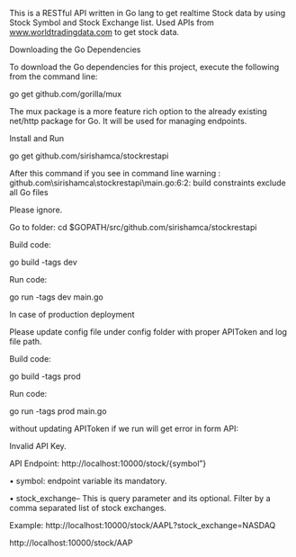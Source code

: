 
This is a RESTful API written in Go lang to get realtime Stock data by using Stock Symbol and Stock Exchange list.
Used APIs from www.worldtradingdata.com to get stock data.

Downloading the Go Dependencies

To download the Go dependencies for this project, execute the following from the command line:

go get github.com/gorilla/mux

The mux package is a more feature rich option to the already existing net/http package for Go. It will be used for managing endpoints.

Install and Run

go get github.com/sirishamca/stockrestapi

After this command if you see in command line warning : github.com\sirishamca\stockrestapi\main.go:6:2: build constraints exclude all Go files
          
 Please ignore.

Go to folder: cd $GOPATH/src/github.com/sirishamca/stockrestapi

Build code:

go build -tags dev

Run code:

go run -tags dev main.go


In case of production deployment

Please update config file under config folder with proper APIToken and log file path. 

Build code:

go build -tags prod

Run code:

go run -tags prod main.go

without updating APIToken if we run will get error in form API:

Invalid API Key.

API Endpoint:
http://localhost:10000/stock/{symbol”}

•	symbol: endpoint variable its mandatory.

•	stock_exchange– This is query parameter and its optional. Filter by a comma separated list of stock exchanges.

Example: 
http://localhost:10000/stock/AAPL?stock_exchange=NASDAQ

http://localhost:10000/stock/AAP
